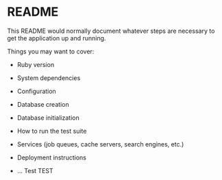 # README

This README would normally document whatever steps are necessary to get the
application up and running.

Things you may want to cover:

* Ruby version

* System dependencies

* Configuration

* Database creation

* Database initialization

* How to run the test suite

* Services (job queues, cache servers, search engines, etc.)

* Deployment instructions

* ...
Test
TEST

<!-- JSON.parse(sessionStorage.getItem('user'))["user"]["id"] -->

<!-- 

export const signUp = user => {
    return dispatch => {
        return fetch(`${baseUrl}/signup`, {
            method: "POST",
            headers: {
                "Content-Type": "application/json"
            },
            body: JSON.stringify(user)
        })
        .then(response => response.json())
        .then(user => {
            sessionStorage.setItem(user.id, user)
            dispatch({
                type: 'SET_USER',
                payload: user.current
            })
        })
    }
} -->

<!-- sessionStorage.getItem('user')
sessionStorage.removeItem('user')

if(sessionStorage.getItem('user')) return <component/> -->






<!-- import update from 'immutability-helper';

const initialState = {
    current: {},
    all: []
}

export default function deckReducer(state = initialState, action) {
  
    switch(action.type) {
        case 'CREATE_DECK':
            return update(state, {all : {$push : [action.payload]}})

        case 'FETCH_DECKS':

            return update(state, {all: {$set : action.payload}})
     
        default: return state
    }
} -->